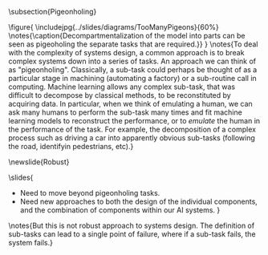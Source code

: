 \subsection{Pigeonholing}

\figure{
\includejpg{../slides/diagrams/TooManyPigeons}{60%}
\notes{\caption{Decompartmentalization of the model into parts can be seen as pigeoholing the separate tasks that are required.}}
}
\notes{To deal with the complexity of systems design, a common approach is to break complex systems down into a series of tasks. An approach we can think of as "pigeonholing". Classically, a sub-task could perhaps be thought of as a particular stage in machining (automating a factory) or a sub-routine call in computing. Machine learning allows any complex sub-task, that was difficult to decompose by classical methods, to be reconstituted by acquiring data. In particular, when we think of emulating a human, we can ask many humans to perform the sub-task many times and fit machine learning models to reconstruct the performance, or to *emulate* the human in the performance of the task. For example, the decomposition of a complex process such as driving a car into apparently obvious sub-tasks (following the road, identifyin pedestrians, etc).}

\newslide{Robust}

\slides{
* Need to move beyond pigeonholing tasks.
* Need new approaches to both the design of the individual components, and the combination of components within our AI systems.
}

\notes{But this is not robust approach to systems design. The definition of sub-tasks can lead to a single point of failure, where if a sub-task fails, the system fails.}
